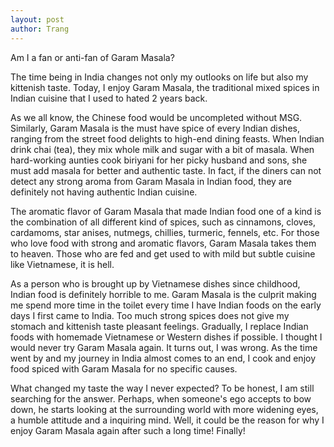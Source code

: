 ```yaml
---
layout: post
author: Trang
---
```


Am I a fan or anti-fan of Garam Masala?

The time being in India changes not only my outlooks on life but also my kittenish taste. Today, I enjoy Garam Masala, the traditional mixed spices in Indian cuisine that I used to hated 2 years back.

As we all know, the Chinese food would be uncompleted without MSG. Similarly, Garam Masala is the must have spice of every Indian dishes, ranging from the street food delights to high-end dining feasts. When Indian drink chai (tea), they mix whole milk and sugar with a bit of masala. When hard-working aunties cook biriyani for her picky husband and sons, she must add masala for better and authentic taste. In fact, if the diners can not detect any strong aroma from Garam Masala in Indian food, they are definitely not having authentic Indian cuisine.

The aromatic flavor of Garam Masala that made Indian food one of a kind is the combination of all different kind of spices, such as cinnamons, cloves, cardamoms, star anises, nutmegs, chillies, turmeric, fennels, etc. For those who love food with strong and aromatic flavors, Garam Masala takes them to heaven. Those who are fed and get used to with mild but subtle cuisine like Vietnamese, it is hell.

As a person who is brought up by Vietnamese dishes since childhood, Indian food is definitely horrible to me. Garam Masala is the culprit making me spend more time in the toilet every time I have Indian foods on the early days I first came to India. Too much strong spices does not give my stomach and kittenish taste pleasant feelings. Gradually, I replace Indian foods with homemade Vietnamese or Western dishes if possible. I thought I would never try Garam Masala again. It turns out, I was wrong. As the time went by and my journey in India almost comes to an end, I cook and enjoy food spiced with Garam Masala for no specific causes.

What changed my taste the way I never expected? To be honest, I am still searching for the answer. Perhaps, when someone's ego accepts to bow down, he starts looking at the surrounding world with more widening eyes, a humble attitude and a inquiring mind. Well, it could be the reason for why I enjoy Garam Masala again after such a long time! Finally!
